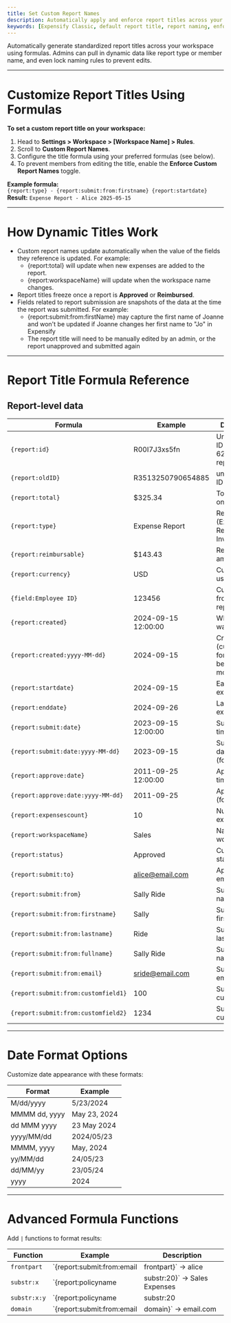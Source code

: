 ```yaml
---
title: Set Custom Report Names
description: Automatically apply and enforce report titles across your workspace.
keywords: [Expensify Classic, default report title, report naming, enforce report title, report template, automatic report name, customize report name]
---
```

<div id="expensify-classic" markdown="1">

Automatically generate standardized report titles across your workspace using formulas. Admins can pull in dynamic data like report type or member name, and even lock naming rules to prevent edits.

---

# Customize Report Titles Using Formulas

**To set a custom report title on your workspace:**
1. Head to **Settings > Workspace > [Workspace Name] > Rules**.
2. Scroll to **Custom Report Names**.
3. Configure the title formula using your preferred formulas (see below).
4. To prevent members from editing the title, enable the **Enforce Custom Report Names** toggle.

**Example formula:**  
`{report:type} - {report:submit:from:firstname} {report:startdate}`  
**Result:** `Expense Report - Alice 2025-05-15`

---

# How Dynamic Titles Work

- Custom report names update automatically when the value of the fields they reference is updated. For example:
    - {report:total} will update when new expenses are added to the report.
    - {report:workspaceName} will update when the workspace name changes.
- Report titles freeze once a report is **Approved** or **Reimbursed**.
- Fields related to report submission are snapshots of the data at the time the report was submitted. For example:
    - {report:submit:from:firstName} may capture the first name of Joanne and won't be updated if Joanne changes her first name to "Jo" in Expensify
    - The report title will need to be manually edited by an admin, or the report unapproved and submitted again

---

# Report Title Formula Reference

## Report-level data

| Formula | Example | Description |
| -- | -- | -- |
| `{report:id}` | R00I7J3xs5fn | Unique report ID in a base 62 representation |
| `{report:oldID}` | R3513250790654885 | unique report ID |
| `{report:total}` | $325.34 | Total amount on report |
| `{report:type}` | Expense Report | Report type (Expense Report, Invoice, Bill) |
| `{report:reimbursable}` | $143.43 | Reimbursable amount |
| `{report:currency}` | USD | Currency used |
| `{field:Employee ID}` | 123456 | Custom field from the report |
| `{report:created}` | 2024-09-15 12:00:00 | When report was created |
| `{report:created:yyyy-MM-dd}` | 2024-09-15 | Created date (custom format - see below for more formats) |
| `{report:startdate}` | 2024-09-15 | Earliest expense date |
| `{report:enddate}` | 2024-09-26 | Latest expense date |
| `{report:submit:date}` | 2023-09-15 12:00:00 | Submission time |
| `{report:submit:date:yyyy-MM-dd}` | 2023-09-15 | Submission date (formatted) |
| `{report:approve:date}` | 2011-09-25 12:00:00 | Approval timestamp |
| `{report:approve:date:yyyy-MM-dd}` | 2011-09-25 | Approval date (formatted) |
| `{report:expensescount}` | 10 | Number of expenses |
| `{report:workspaceName}` | Sales | Name of the workspace |
| `{report:status}` | Approved | Current report status |
| `{report:submit:to}` | alice@email.com | Approver’s email |
| `{report:submit:from}` | Sally Ride | Submitter full name |
| `{report:submit:from:firstname}` | Sally | Submitter’s first name |
| `{report:submit:from:lastname}` | Ride | Submitter’s last name |
| `{report:submit:from:fullname}` | Sally Ride | Submitter full name |
| `{report:submit:from:email}` | sride@email.com | Submitter email |
| `{report:submit:from:customfield1}` | 100 | Submitter custom field 1 |
| `{report:submit:from:customfield2}` | 1234 | Submitter custom field 2 |

---

# Date Format Options

Customize date appearance with these formats:

| Format | Example |
| -- | -- |
| M/dd/yyyy | 5/23/2024 |
| MMMM dd, yyyy | May 23, 2024 |
| dd MMM yyyy | 23 May 2024 |
| yyyy/MM/dd | 2024/05/23 |
| MMMM, yyyy | May, 2024 |
| yy/MM/dd | 24/05/23 |
| dd/MM/yy | 23/05/24 |
| yyyy | 2024 |

---

# Advanced Formula Functions

Add `|` functions to format results:

| Function | Example | Description |
| -- | -- | -- |
| `frontpart` | `{report:submit:from:email|frontpart}` → alice | Gets first word or string before `@` |
| `substr:x` | `{report:policyname|substr:20}` → Sales Expenses | Trims to first `x` characters |
| `substr:x:y` | `{report:policyname|substr:20|frontpart}` → Sales | Chains multiple functions |
| `domain` | `{report:submit:from:email|domain}` → email.com | Returns email domain |

</div>
